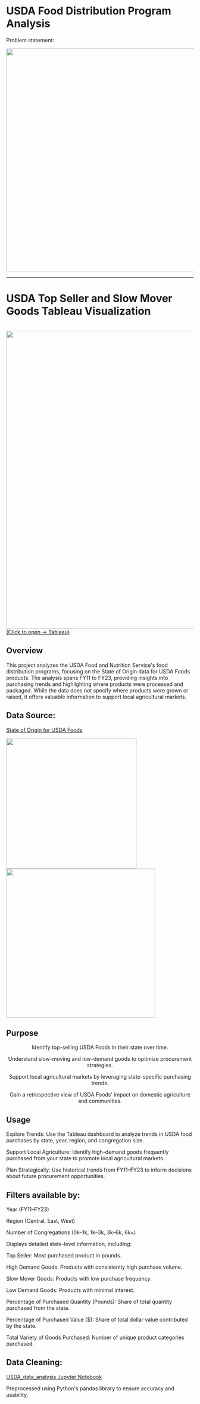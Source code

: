 
# USDA Food Distribution Program Analysis

Problem statement: 


<a href="https://www.fb.org/news-release/afbf-new-tariffs-will-impact-americas-farmers">
<img width=600 src='https://github.com/user-attachments/assets/555059a1-a3ce-45a6-b939-9501692f0c23'> 
</a>

---

# USDA Top Seller and Slow Mover Goods Tableau Visualization

<br>

<a href="https://public.tableau.com/app/profile/1adityakadam/viz/USDATopSellerandSlowMoverGoods/USDADashboard">
<img width=800 src='https://github.com/user-attachments/assets/6ecc58d8-5453-421a-a2f7-6e33c62b04bc'>
 (Click to open -> Tableau)
 </a>


## Overview
This project analyzes the USDA Food and Nutrition Service's food distribution programs, focusing on the State of Origin data for USDA Foods products. The analysis spans FY11 to FY23, providing insights into purchasing trends and highlighting where products were processed and packaged. While the data does not specify where products were grown or raised, it offers valuable information to support local agricultural markets.

## Data Source:

<a href='https://www.fns.usda.gov/research/usda-foods-state-origin-usda-foods#:~:text=The%20data%20files%20include%20the,product%20was%20grown%20or%20raised'> State of Origin for USDA Foods 
</a>

<a href='https://www.fns.usda.gov/research/usda-foods-state-origin-usda-foods#:~:text=The%20data%20files%20include%20the,product%20was%20grown%20or%20raised'> 
<img width=350 src='https://github.com/user-attachments/assets/ae49db5b-680a-4b5a-89fb-dfe875c7a772'> 
<img width=400 src='https://github.com/user-attachments/assets/3a6ffdb1-9d44-458f-941f-ba22b2f496ac'>

</a>

## Purpose

<div style="text-align: center;">
Identify top-selling USDA Foods in their state over time.

Understand slow-moving and low-demand goods to optimize procurement strategies.

Support local agricultural markets by leveraging state-specific purchasing trends.

Gain a retrospective view of USDA Foods' impact on domestic agriculture and communities.
</div>

## Usage
Explore Trends: Use the Tableau dashboard to analyze trends in USDA food purchases by state, year, region, and congregation size.

Support Local Agriculture: Identify high-demand goods frequently purchased from your state to promote local agricultural markets.

Plan Strategically: Use historical trends from FY11–FY23 to inform decisions about future procurement opportunities.

## Filters available by:

Year (FY11–FY23)

Region (Central, East, West)

Number of Congregations (0k–1k, 1k–3k, 3k–6k, 6k+)

Displays detailed state-level information, including:

Top Seller: Most purchased product in pounds.

High Demand Goods: Products with consistently high purchase volume.

Slow Mover Goods: Products with low purchase frequency.

Low Demand Goods: Products with minimal interest.

Percentage of Purchased Quantity (Pounds): Share of total quantity purchased from the state.

Percentage of Purchased Value ($): Share of total dollar value contributed by the state.

Total Variety of Goods Purchased: Number of unique product categories purchased.


## Data Cleaning: 
<a href='https://github.com/1adityakadam/usda_food_distribution_analysis/blob/main/USDA_data_analysis.ipynb'> USDA_data_analysis Jupyter Notebook </a>

Preprocessed using Python's pandas library to ensure accuracy and usability.


